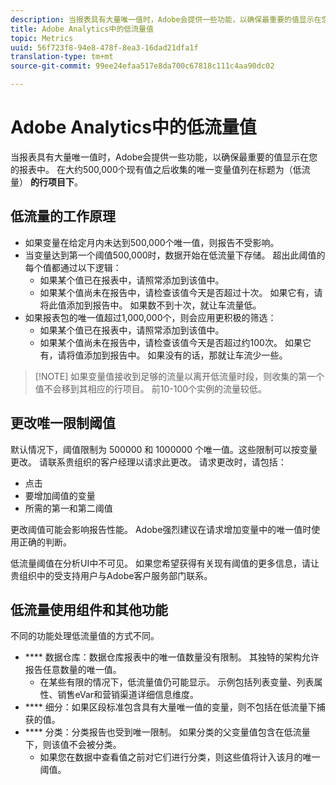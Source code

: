 ```yaml
---
description: 当报表具有大量唯一值时，Adobe会提供一些功能，以确保最重要的值显示在您的报表中。
title: Adobe Analytics中的低流量值
topic: Metrics
uuid: 56f723f8-94e8-478f-8ea3-16dad21dfa1f
translation-type: tm+mt
source-git-commit: 99ee24efaa517e8da700c67818c111c4aa90dc02

---
```



# Adobe Analytics中的低流量值

当报表具有大量唯一值时，Adobe会提供一些功能，以确保最重要的值显示在您的报表中。 在大约500,000个现有值之后收集的唯一变量值列在标题为（低流量） **的行项目下**。

## 低流量的工作原理

* 如果变量在给定月内未达到500,000个唯一值，则报告不受影响。
* 当变量达到第一个阈值500,000时，数据开始在低流量下存储。 超出此阈值的每个值都通过以下逻辑：
   * 如果某个值已在报表中，请照常添加到该值中。
   * 如果某个值尚未在报告中，请检查该值今天是否超过十次。 如果它有，请将此值添加到报告中。 如果数不到十次，就让车流量低。
* 如果报表包的唯一值超过1,000,000个，则会应用更积极的筛选：
   * 如果某个值已在报表中，请照常添加到该值中。
   * 如果某个值尚未在报告中，请检查该值今天是否超过约100次。 如果它有，请将值添加到报告中。 如果没有的话，那就让车流少一些。

> [!NOTE] 如果变量值接收到足够的流量以离开低流量时段，则收集的第一个值不会移到其相应的行项目。 前10-100个实例的流量较低。

## 更改唯一限制阈值

默认情况下，阈值限制为 500000 和 1000000 个唯一值。这些限制可以按变量更改。 请联系贵组织的客户经理以请求此更改。 请求更改时，请包括：

* 点击
* 要增加阈值的变量
* 所需的第一和第二阈值

更改阈值可能会影响报告性能。 Adobe强烈建议在请求增加变量中的唯一值时使用正确的判断。

低流量阈值在分析UI中不可见。 如果您希望获得有关现有阈值的更多信息，请让贵组织中的受支持用户与Adobe客户服务部门联系。

## 低流量使用组件和其他功能

不同的功能处理低流量值的方式不同。

* **** 数据仓库：数据仓库报表中的唯一值数量没有限制。 其独特的架构允许报告任意数量的唯一值。
   * 在某些有限的情况下，低流量值仍可能显示。 示例包括列表变量、列表属性、销售eVar和营销渠道详细信息维度。
* **** 细分：如果区段标准包含具有大量唯一值的变量，则不包括在低流量下捕获的值。
* **** 分类：分类报告也受到唯一限制。 如果分类的父变量值包含在低流量下，则该值不会被分类。
   * 如果您在数据中查看值之前对它们进行分类，则这些值将计入该月的唯一阈值。
